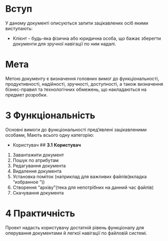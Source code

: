 # Вступ 

У даному документі описуються запити зацікавлених осіб якими виступають:
- Клієнт - будь-яка фізична або юридична особа, що бажає зберегти документи для зручної навігації по ним надалі.

# Мета

Метою документу є визначення головних вимог до функціональності, продуктивності, надійності, зручності, доступності, а також визначення бізнес-правил та технологічних обмежень, що накладаються на предмет розробки.

# 3 Функціональність
Основні вимоги до функціональності пред’явлені зацікавленими особами,
Мають всього одну категорію:
   * Користувач
                                                  ## **3.1** **Користувач**
   1. Завантажити документ 
   2. Пошук по атрибутам
   3. Редагування документа
   4. Видалення документа
   5. Установка поміток (наприклад для важливих файлів(вкладка “избранное ”))
   6. Створення “архіву”(тека для непотрібних на данний час файлів)    
   7. Скачування документа
# 4 Практичність
Проект надасть користувачу достатній рівень функціоналу для оперування документами й легкої навігації по файловій системі.

